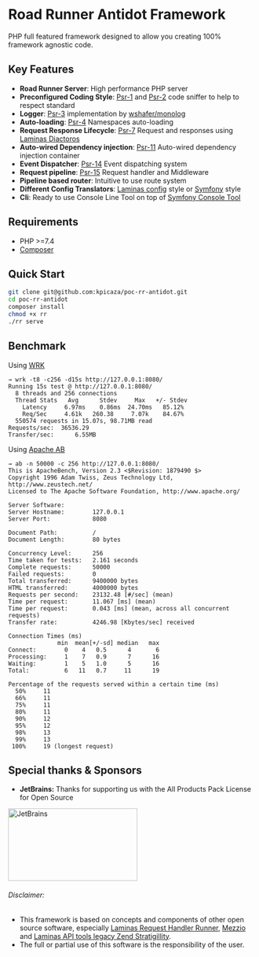 # Road Runner Antidot Framework

PHP full featured framework designed to allow you creating 100% framework agnostic code.

## Key Features

* **Road Runner Server**: High performance PHP server
* **Preconfigured Coding Style**: [Psr-1](https://www.php-fig.org/psr/psr-1) and [Psr-2](https://www.php-fig.org/psr/psr-2) code sniffer to help to respect standard
* **Logger**: [Psr-3](https://www.php-fig.org/psr/psr-3) implementation by [wshafer/monolog](https://github.com/wshafer/psr11-monolog)
* **Auto-loading**: [Psr-4](https://www.php-fig.org/psr/psr-4) Namespaces auto-loading
* **Request Response Lifecycle**: [Psr-7](https://www.php-fig.org/psr/psr-7) Request and responses using [Laminas Diactoros](https://docs.laminas.dev/laminas-diactoros/)
* **Auto-wired Dependency injection**: [Psr-11](https://www.php-fig.org/psr/psr-11) Auto-wired dependency injection container
* **Event Dispatcher**: [Psr-14](https://www.php-fig.org/psr/psr-14) Event dispatching system
* **Request pipeline**: [Psr-15](https://www.php-fig.org/psr/psr-15) Request handler and Middleware
* **Pipeline based router**: Intuitive to use route system
* **Different Config Translators**: [Laminas config](https://docs.laminas.dev/laminas-config/) style or [Symfony](https://symfony.com/doc/current/best_practices/configuration.html) style
* **Cli**: Ready to use Console Line Tool on top of [Symfony Console Tool](https://symfony.com/doc/current/components/console.html)

## Requirements

* PHP >=7.4
* [Composer](https://getcomposer.org/download/)

## Quick Start

```bash
git clone git@github.com:kpicaza/poc-rr-antidot.git
cd poc-rr-antidot
composer install
chmod +x rr
./rr serve
```

## Benchmark

Using [WRK](https://github.com/wg/wrk)

```
→ wrk -t8 -c256 -d15s http://127.0.0.1:8080/
Running 15s test @ http://127.0.0.1:8080/
  8 threads and 256 connections
  Thread Stats   Avg      Stdev     Max   +/- Stdev
    Latency     6.97ms    0.86ms  24.70ms   85.12%
    Req/Sec     4.61k   260.38     7.07k    84.67%
  550574 requests in 15.07s, 98.71MB read
Requests/sec:  36536.29
Transfer/sec:      6.55MB
```

Using [Apache AB](https://httpd.apache.org/docs/2.4/programs/ab.html) 

```
→ ab -n 50000 -c 256 http://127.0.0.1:8080/
This is ApacheBench, Version 2.3 <$Revision: 1879490 $>
Copyright 1996 Adam Twiss, Zeus Technology Ltd, http://www.zeustech.net/
Licensed to The Apache Software Foundation, http://www.apache.org/

Server Software:        
Server Hostname:        127.0.0.1
Server Port:            8080

Document Path:          /
Document Length:        80 bytes

Concurrency Level:      256
Time taken for tests:   2.161 seconds
Complete requests:      50000
Failed requests:        0
Total transferred:      9400000 bytes
HTML transferred:       4000000 bytes
Requests per second:    23132.48 [#/sec] (mean)
Time per request:       11.067 [ms] (mean)
Time per request:       0.043 [ms] (mean, across all concurrent requests)
Transfer rate:          4246.98 [Kbytes/sec] received

Connection Times (ms)
              min  mean[+/-sd] median   max
Connect:        0    4   0.5      4       6
Processing:     1    7   0.9      7      16
Waiting:        1    5   1.0      5      16
Total:          6   11   0.7     11      19

Percentage of the requests served within a certain time (ms)
  50%     11
  66%     11
  75%     11
  80%     11
  90%     12
  95%     12
  98%     13
  99%     13
 100%     19 (longest request)
```

## Special thanks & Sponsors

* **JetBrains:** Thanks for supporting us with the All Products Pack License for Open Source

<a href="https://www.jetbrains.com/?from=antidot-framework" target="_blank">
    <img alt="JetBrains" width="200" src="https://antidotfw.io/images/jetbrains-variant-4.png" style="width:263px !important;height:147px !important"/>
</a>

###### Disclaimer: 

* This framework is based on concepts and components of other open source software, especially [Laminas Request Handler Runner](https://docs.laminas.dev/laminas-httphandlerrunner/), [Mezzio](https://docs.mezzio.dev/mezzio/) and [Laminas API tools legacy Zend Stratigillity](https://api-tools.getlaminas.org/).
* The full or partial use of this software is the responsibility of the user.
